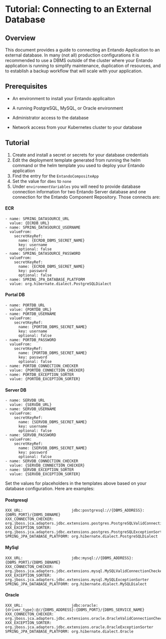 # Tutorial: Connecting to an External Database

## Overview

This document provides a guide to connecting an Entando Application to an external database. In
many (not all) production configurations it is recommended to use a DBMS
outside of the cluster where your Entando application is running to
simplify maintenance, duplication of resources, and to establish a
backup workflow that will scale with your application.

## Prerequisites

-   An environment to install your Entando applicaiton

-   A running PostgreSQL, MySQL, or Oracle environment

-   Administrator access to the database

-   Network access from your Kubernetes cluster to your database

## Tutorial

1. Create and install a secret or secrets for your database credentials
2. Edit the deployment template generated from running the helm command or the helm template you used to deploy your Entando application
3. Find the entry for the `EntandoCompositeApp`
4. Set the value for `dbms` to `none`
5. Under `environmentVariables` you will need to provide database connection information for two Entando Server database and one connection for the Entando Component Repository. Those connects  are:

#### ECR
```
- name: SPRING_DATASOURCE_URL
  value: {ECRDB_URL}
- name: SPRING_DATASOURCE_USERNAME
  valueFrom:
    secretKeyRef:
      name: {ECRDB_DBMS_SECRET_NAME}
      key: username
      optional: false
- name: SPRING_DATASOURCE_PASSWORD
  valueFrom:
    secretKeyRef:
      name: {ECRDB_DBMS_SECRET_NAME}
      key: password
      optional: false
- name: SPRING_JPA_DATABASE_PLATFORM
  value: org.hibernate.dialect.PostgreSQLDialect
```

#### Portal DB

```
- name: PORTDB_URL
  value: {PORTDB_URL}
- name: PORTDB_USERNAME
  valueFrom:
    secretKeyRef:
      name: {PORTDB_DBMS_SECRET_NAME}
      key: username
      optional: false
- name: PORTDB_PASSWORD
  valueFrom:
    secretKeyRef:
      name: {PORTDB_DBMS_SECRET_NAME}
      key: password
      optional: false
- name: PORTDB_CONNECTION_CHECKER
  value: {PORTDB_CONNECTION_CHECKER}
- name: PORTDB_EXCEPTION_SORTER
  value: {PORTDB_EXCEPTION_SORTER}
```

#### Server DB
```
- name: SERVDB_URL
  value: {SERVDB_URL}
- name: SERVDB_USERNAME
  valueFrom:
    secretKeyRef:
      name: {SERVDB_DBMS_SECRET_NAME}
      key: username
      optional: false
- name: SERVDB_PASSWORD
  valueFrom:
    secretKeyRef:
      name: {SERVDB_DBMS_SECRET_NAME}
      key: password
      optional: false
- name: SERVDB_CONNECTION_CHECKER
  value: {SERVDB_CONNECTION_CHECKER}
- name: SERVDB_EXCEPTION_SORTER
  value: {SERVDB_EXCEPTION_SORTER}
  ```

Set the values for placeholders in the templates above based on your database configuration. Here are examples:

#### Postgresql

```
XXX_URL:                      jdbc:postgresql://{DBMS_ADDRESS}:{DBMS_PORT}/{DBMS_DBNAME}
XXX_CONNECTON_CHECKER:        org.jboss.jca.adapters.jdbc.extensions.postgres.PostgreSQLValidConnectionChecker
XXX_EXCEPTION_SORTER:         org.jboss.jca.adapters.jdbc.extensions.postgres.PostgreSQLExceptionSorter
SPRING_JPA_DATABASE_PLATFORM: org.hibernate.dialect.PostgreSQLDialect
```

#### MySql
```
XXX_URL:                      jdbc:mysql://{DBMS_ADDRESS}:{DBMS_PORT}/{DBMS_DBNAME}
XXX_CONNECTON_CHECKER:        org.jboss.jca.adapters.jdbc.extensions.mysql.MySQLValidConnectionChecker
XXX_EXCEPTION_SORTER:         org.jboss.jca.adapters.jdbc.extensions.mysql.MySQLExceptionSorter
SPRING_JPA_DATABASE_PLATFORM: org.hibernate.dialect.MySQLDialect
```

#### Oracle
```
XXX_URL:                      jdbc:oracle:{driver_type}:@//{DBMS_ADDRESS}:{DBMS_PORT}/{DBMS_SERVICE_NAME}
XXX_CONNECTON_CHECKER:        org.jboss.jca.adapters.jdbc.extensions.oracle.OracleValidConnectionChecker
XXX_EXCEPTION_SORTER:         org.jboss.jca.adapters.jdbc.extensions.oracle.OracleExceptionSorter
SPRING_JPA_DATABASE_PLATFORM: org.hibernate.dialect.Oracle
```
